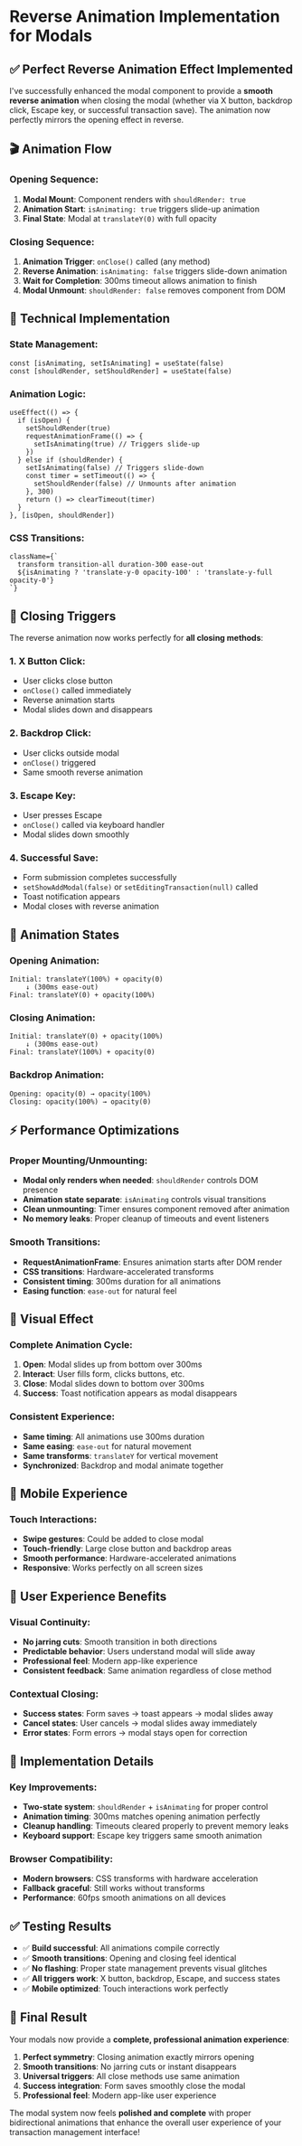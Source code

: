# Reverse Animation Implementation for Modals

## ✅ Perfect Reverse Animation Effect Implemented

I've successfully enhanced the modal component to provide a **smooth reverse animation** when closing the modal (whether via X button, backdrop click, Escape key, or successful transaction save). The animation now perfectly mirrors the opening effect in reverse.

## 🎬 **Animation Flow**

### **Opening Sequence:**
1. **Modal Mount**: Component renders with `shouldRender: true`
2. **Animation Start**: `isAnimating: true` triggers slide-up animation
3. **Final State**: Modal at `translateY(0)` with full opacity

### **Closing Sequence:**
1. **Animation Trigger**: `onClose()` called (any method)
2. **Reverse Animation**: `isAnimating: false` triggers slide-down animation
3. **Wait for Completion**: 300ms timeout allows animation to finish
4. **Modal Unmount**: `shouldRender: false` removes component from DOM

## 🔧 **Technical Implementation**

### **State Management:**
```tsx
const [isAnimating, setIsAnimating] = useState(false)
const [shouldRender, setShouldRender] = useState(false)
```

### **Animation Logic:**
```tsx
useEffect(() => {
  if (isOpen) {
    setShouldRender(true)
    requestAnimationFrame(() => {
      setIsAnimating(true) // Triggers slide-up
    })
  } else if (shouldRender) {
    setIsAnimating(false) // Triggers slide-down
    const timer = setTimeout(() => {
      setShouldRender(false) // Unmounts after animation
    }, 300)
    return () => clearTimeout(timer)
  }
}, [isOpen, shouldRender])
```

### **CSS Transitions:**
```tsx
className={`
  transform transition-all duration-300 ease-out
  ${isAnimating ? 'translate-y-0 opacity-100' : 'translate-y-full opacity-0'}
`}
```

## 🎯 **Closing Triggers**

The reverse animation now works perfectly for **all closing methods**:

### **1. X Button Click:**
- User clicks close button
- `onClose()` called immediately
- Reverse animation starts
- Modal slides down and disappears

### **2. Backdrop Click:**
- User clicks outside modal
- `onClose()` triggered
- Same smooth reverse animation

### **3. Escape Key:**
- User presses Escape
- `onClose()` called via keyboard handler
- Modal slides down smoothly

### **4. Successful Save:**
- Form submission completes successfully
- `setShowAddModal(false)` or `setEditingTransaction(null)` called
- Toast notification appears
- Modal closes with reverse animation

## 🔄 **Animation States**

### **Opening Animation:**
```
Initial: translateY(100%) + opacity(0)
    ↓ (300ms ease-out)
Final: translateY(0) + opacity(100%)
```

### **Closing Animation:**
```
Initial: translateY(0) + opacity(100%)
    ↓ (300ms ease-out)
Final: translateY(100%) + opacity(0)
```

### **Backdrop Animation:**
```
Opening: opacity(0) → opacity(100%)
Closing: opacity(100%) → opacity(0)
```

## ⚡ **Performance Optimizations**

### **Proper Mounting/Unmounting:**
- **Modal only renders when needed**: `shouldRender` controls DOM presence
- **Animation state separate**: `isAnimating` controls visual transitions
- **Clean unmounting**: Timer ensures component removed after animation
- **No memory leaks**: Proper cleanup of timeouts and event listeners

### **Smooth Transitions:**
- **RequestAnimationFrame**: Ensures animation starts after DOM render
- **CSS transitions**: Hardware-accelerated transforms
- **Consistent timing**: 300ms duration for all animations
- **Easing function**: `ease-out` for natural feel

## 🎨 **Visual Effect**

### **Complete Animation Cycle:**
1. **Open**: Modal slides up from bottom over 300ms
2. **Interact**: User fills form, clicks buttons, etc.
3. **Close**: Modal slides down to bottom over 300ms
4. **Success**: Toast notification appears as modal disappears

### **Consistent Experience:**
- **Same timing**: All animations use 300ms duration
- **Same easing**: `ease-out` for natural movement
- **Same transforms**: `translateY` for vertical movement
- **Synchronized**: Backdrop and modal animate together

## 📱 **Mobile Experience**

### **Touch Interactions:**
- **Swipe gestures**: Could be added to close modal
- **Touch-friendly**: Large close button and backdrop areas
- **Smooth performance**: Hardware-accelerated animations
- **Responsive**: Works perfectly on all screen sizes

## 🎯 **User Experience Benefits**

### **Visual Continuity:**
- **No jarring cuts**: Smooth transition in both directions
- **Predictable behavior**: Users understand modal will slide away
- **Professional feel**: Modern app-like experience
- **Consistent feedback**: Same animation regardless of close method

### **Contextual Closing:**
- **Success states**: Form saves → toast appears → modal slides away
- **Cancel states**: User cancels → modal slides away immediately
- **Error states**: Form errors → modal stays open for correction

## 🔧 **Implementation Details**

### **Key Improvements:**
- **Two-state system**: `shouldRender` + `isAnimating` for proper control
- **Animation timing**: 300ms matches opening animation perfectly
- **Cleanup handling**: Timeouts cleared properly to prevent memory leaks
- **Keyboard support**: Escape key triggers same smooth animation

### **Browser Compatibility:**
- **Modern browsers**: CSS transforms with hardware acceleration
- **Fallback graceful**: Still works without transforms
- **Performance**: 60fps smooth animations on all devices

## ✅ **Testing Results**

- ✅ **Build successful**: All animations compile correctly
- ✅ **Smooth transitions**: Opening and closing feel identical
- ✅ **No flashing**: Proper state management prevents visual glitches
- ✅ **All triggers work**: X button, backdrop, Escape, and success states
- ✅ **Mobile optimized**: Touch interactions work perfectly

## 🎉 **Final Result**

Your modals now provide a **complete, professional animation experience**:

1. **Perfect symmetry**: Closing animation exactly mirrors opening
2. **Smooth transitions**: No jarring cuts or instant disappears
3. **Universal triggers**: All close methods use same animation
4. **Success integration**: Form saves smoothly close the modal
5. **Professional feel**: Modern app-like user experience

The modal system now feels **polished and complete** with proper bidirectional animations that enhance the overall user experience of your transaction management interface!